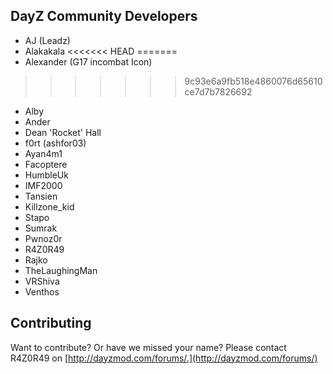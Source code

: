 DayZ Community Developers
-------


* AJ (Leadz)
* Alakakala
<<<<<<< HEAD
=======
* Alexander (G17 incombat Icon)
>>>>>>> 9c93e6a9fb518e4860076d65610ce7d7b7826692
* Alby
* Ander
* Dean 'Rocket' Hall
* f0rt (ashfor03)
* Ayan4m1
* Facoptere
* HumbleUk
* IMF2000
* Tansien
* Killzone_kid
* Stapo
* Sumrak
* Pwnoz0r
* R4Z0R49
* Rajko
* TheLaughingMan
* VRShiva
* Venthos


Contributing
------------
Want to contribute? Or have we missed your name?
Please contact R4Z0R49 on [http://dayzmod.com/forums/.](http://dayzmod.com/forums/)


